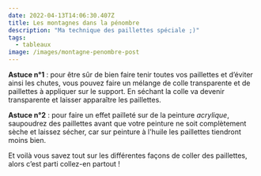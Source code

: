 ```yaml
---
date: 2022-04-13T14:06:30.407Z
title: Les montagnes dans la pénombre
description: "Ma technique des paillettes spéciale ;)"
tags:
  - tableaux
image: /images/montagne-penombre-post
---
```

**Astuce n°1** : pour être sûr de bien faire tenir toutes vos paillettes et d’éviter ainsi les chutes, vous pouvez faire un mélange de colle transparente et de paillettes à appliquer sur le support. En séchant la colle va devenir transparente et laisser apparaître les paillettes.

**Astuce n°2** : pour faire un effet pailleté sur de la peinture *acrylique*, saupoudrez des paillettes avant que votre peinture ne soit complètement sèche et laissez sécher, car sur peinture à l'huile les paillettes tiendront moins bien.

Et voilà vous savez tout sur les différentes façons de coller des paillettes, alors c’est parti collez-en partout !
